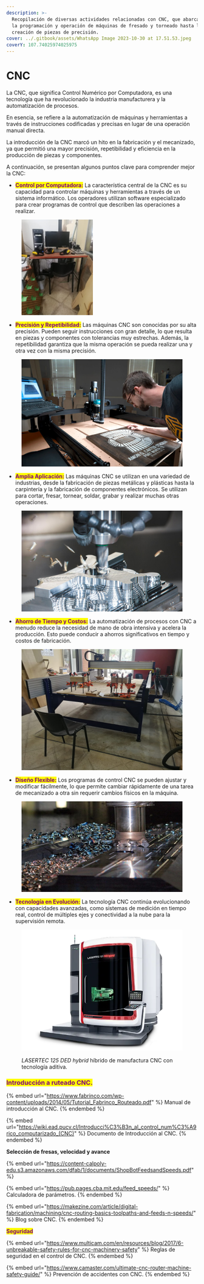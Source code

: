 ```yaml
---
description: >-
  Recopilación de diversas actividades relacionadas con CNC, que abarcan desde
  la programación y operación de máquinas de fresado y torneado hasta la
  creación de piezas de precisión.
cover: ../.gitbook/assets/WhatsApp Image 2023-10-30 at 17.51.53.jpeg
coverY: 107.74025974025975
---
```


# CNC

La CNC, que significa Control Numérico por Computadora, es una tecnología que ha revolucionado la industria manufacturera y la automatización de procesos.

En esencia, se refiere a la automatización de máquinas y herramientas a través de instrucciones codificadas y precisas en lugar de una operación manual directa.

La introducción de la CNC marcó un hito en la fabricación y el mecanizado, ya que permitió una mayor precisión, repetibilidad y eficiencia en la producción de piezas y componentes.

A continuación, se presentan algunos puntos clave para comprender mejor la CNC:

* <mark style="color:purple;">**Control por Computadora:**</mark> La característica central de la CNC es su capacidad para controlar máquinas y herramientas a través de un sistema informático. Los operadores utilizan software especializado para crear programas de control que describen las operaciones a realizar.

<figure><img src="../.gitbook/assets/WhatsApp Image 2023-10-30 at 17.51.43 (2).jpeg" alt="" width="188"><figcaption></figcaption></figure>

* <mark style="color:purple;">**Precisión y Repetibilidad:**</mark> Las máquinas CNC son conocidas por su alta precisión. Pueden seguir instrucciones con gran detalle, lo que resulta en piezas y componentes con tolerancias muy estrechas. Además, la repetibilidad garantiza que la misma operación se pueda realizar una y otra vez con la misma precisión.

<figure><img src="../.gitbook/assets/image (9) (1) (1) (1).png" alt=""><figcaption></figcaption></figure>

* <mark style="color:purple;">**Amplia Aplicación:**</mark> Las máquinas CNC se utilizan en una variedad de industrias, desde la fabricación de piezas metálicas y plásticas hasta la carpintería y la fabricación de componentes electrónicos. Se utilizan para cortar, fresar, tornear, soldar, grabar y realizar muchas otras operaciones.

<figure><img src="../.gitbook/assets/image (91).png" alt=""><figcaption></figcaption></figure>

* <mark style="color:purple;">**Ahorro de Tiempo y Costos:**</mark> La automatización de procesos con CNC a menudo reduce la necesidad de mano de obra intensiva y acelera la producción. Esto puede conducir a ahorros significativos en tiempo y costos de fabricación.

<figure><img src="../.gitbook/assets/image (2) (1) (1) (1) (1) (1) (1).png" alt=""><figcaption></figcaption></figure>

* <mark style="color:purple;">**Diseño Flexible:**</mark> Los programas de control CNC se pueden ajustar y modificar fácilmente, lo que permite cambiar rápidamente de una tarea de mecanizado a otra sin requerir cambios físicos en la máquina.

<figure><img src="../.gitbook/assets/image (4) (1) (1) (1) (1) (1).png" alt=""><figcaption></figcaption></figure>

* <mark style="color:purple;">**Tecnología en Evolución:**</mark> La tecnología CNC continúa evolucionando con capacidades avanzadas, como sistemas de medición en tiempo real, control de múltiples ejes y conectividad a la nube para la supervisión remota.

<figure><img src="../.gitbook/assets/image (5) (1) (1) (1) (1) (1).png" alt=""><figcaption><p><em>LASERTEC 125 DED hybrid</em> híbrido de manufactura CNC con tecnología aditiva. </p></figcaption></figure>

### <mark style="color:purple;">**Introducción a ruteado CNC.**</mark>

{% embed url="https://www.fabrinco.com/wp-content/uploads/2014/05/Tutorial_Fabrinco_Routeado.pdf" %}
Manual de introducción al CNC.
{% endembed %}

{% embed url="https://wiki.ead.pucv.cl/Introducci%C3%B3n_al_control_num%C3%A9rico_computarizado_(CNC)" %}
Documento de Introducción al CNC.
{% endembed %}

**Selección de fresas, velocidad y avance**

{% embed url="https://content-calpoly-edu.s3.amazonaws.com/dfab/1/documents/ShopBotFeedsandSpeeds.pdf" %}

{% embed url="https://pub.pages.cba.mit.edu/feed_speeds/" %}
Calculadora de parámetros.
{% endembed %}

{% embed url="https://makezine.com/article/digital-fabrication/machining/cnc-routing-basics-toolpaths-and-feeds-n-speeds/" %}
Blog sobre CNC.
{% endembed %}

<mark style="color:purple;">**Seguridad**</mark>

{% embed url="https://www.multicam.com/en/resources/blog/2017/6-unbreakable-safety-rules-for-cnc-machinery-safety" %}
Reglas de seguridad en el control de CNC.
{% endembed %}

{% embed url="https://www.camaster.com/ultimate-cnc-router-machine-safety-guide/" %}
Prevención de accidentes con CNC.
{% endembed %}
